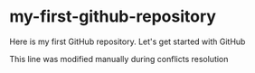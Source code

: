 # my-first-github-repository
Here is my first GitHub repository. Let's get started with GitHub

This line was modified manually during conflicts resolution 
